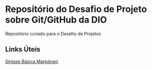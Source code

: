 # Repositório do Desafio de Projeto sobre Git/GitHub da DIO
Repositório ccriado para o Desafio de Projetos

## Links Úteis
[Sintaxe Básica Markdown](https://www.markdownguide.org/basic-syntax/)
